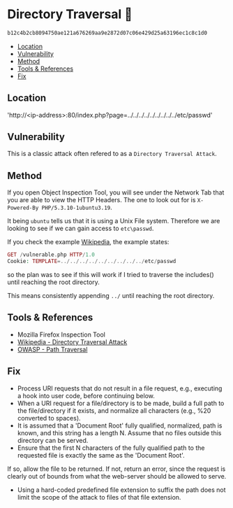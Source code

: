 # Directory Traversal :ant: <!-- omit in toc -->

```txt
b12c4b2cb8094750ae121a676269aa9e2872d07c06e429d25a63196ec1c8c1d0
```

- [Location](#location)
- [Vulnerability](#vulnerability)
- [Method](#method)
- [Tools & References](#tools--references)
- [Fix](#fix)

## Location

'http://\<ip-address>:80/index.php?page=../../../../../../../../../etc/passwd'

## Vulnerability

This is a classic attack often refered to as a `Directory Traversal Attack`.

## Method

If you open Object Inspection Tool, you will see under the Network Tab that you are able to view the HTTP Headers. The one to look out for is `X-Powered-By PHP/5.3.10-1ubuntu3.19`.

It being `ubuntu` tells us that it is using a Unix File system. Therefore we are looking to see if we can gain access to `etc\passwd`.

If you check the example [Wikipedia](https://en.wikipedia.org/wiki/Directory_traversal_attack), the example states:

```php
GET /vulnerable.php HTTP/1.0
Cookie: TEMPLATE=../../../../../../../../../etc/passwd
```

so the plan was to see if this will work if I tried to traverse the includes() until reaching the root directory.

This means consistently appending `../` until reaching the root directory.

## Tools & References

- Mozilla Firefox Inspection Tool
- [Wikipedia - Directory Traversal Attack](https://en.wikipedia.org/wiki/Directory_traversal_attack)
- [OWASP - Path Traversal](https://owasp.org/www-community/attacks/Path_Traversal)

## Fix

- Process URI requests that do not result in a file request, e.g., executing a hook into user code, before continuing below.
- When a URI request for a file/directory is to be made, build a full path to the file/directory if it exists, and normalize all characters (e.g., %20 converted to spaces).
- It is assumed that a 'Document Root' fully qualified, normalized, path is known, and this string has a length N. Assume that no files outside this directory can be served.
- Ensure that the first N characters of the fully qualified path to the requested file is exactly the same as the 'Document Root'.

If so, allow the file to be returned.
If not, return an error, since the request is clearly out of bounds from what the web-server should be allowed to serve.

- Using a hard-coded predefined file extension to suffix the path does not limit the scope of the attack to files of that file extension.
